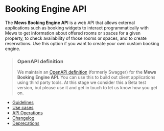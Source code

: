 # Booking Engine API

The __Mews Booking Engine API__ is a web API that allows external applications such as booking widgets to interact programmatically with Mews to get information about offered rooms or spaces for a given property, to check availability of those rooms or spaces, and to create reservations.
Use this option if you want to create your own custom booking engine.

> ### OpenAPI definition
> We maintain an [OpenAPI definition](https://api.mews.com/swagger/distributor/swagger.json) (formerly Swagger) for the __Mews Booking Engine API__. You can use this to build out client applications using third party tools.
> At this stage we consider this a Beta test version, but please use it and get in touch to let us know how you get on.

* [Guidelines](guidelines/README.md)
* [Use cases](use-cases/README.md)
* [API Operations](operations/README.md)
* [Changelog](changelog/README.md)
* [Deprecations](deprecations/README.md)
